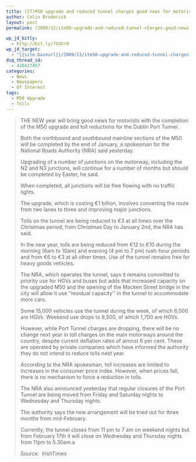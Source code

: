 ```yaml
---
title: (IT)M50 upgrade and reduced tunnel charges good news for motorists
author: Colin Broderick
layout: post
permalink: /2009/12/itm50-upgrade-and-reduced-tunnel-charges-good-news-for-motorists/

wp_jd_bitly:
  - http://bit.ly/7SUVr9
wp_jd_target:
  - "{{site.baseurl}}/2009/12/itm50-upgrade-and-reduced-tunnel-charges-good-news-for-motorists/"
dsq_thread_id:
  - 420427457
categories:
  - News
  - Newspapers
  - Of Interest
tags:
  - M50 Upgrade
  - Tolls
---
```

> THE NEW year will bring good news for motorists with the completion of the M50 upgrade and toll reductions for the Dublin Port Tunnel.
> 
> Both the northbound and southbound mainline sections of the M50 will be completed by the end of January, a spokesman for the National Roads Authority (NRA) said yesterday.
> 
> Upgrading of a number of junctions on the motorway, including the N2 and N3 junctions, will continue for a number of months but should be completed by Easter, he said.
> 
> When completed, all junctions will be free flowing with no traffic lights.
> 
> The upgrade, which is costing €1 billion, involves converting the route from two lanes to three and improving major junctions.
> 
> Tolls on the tunnel are being reduced to €3 at all times over the Christmas period, from Christmas Day to January 2nd, the NRA has said.
> 
> In the new year, tolls are being reduced from €12 to €10 during the morning (6am to 10am) and evening (4 pm to 7 pm) rush-hour periods and from €6 to €3 at all other times. Use of the tunnel remains free for heavy goods vehicles.
> 
> <!--more-->
> 
> The NRA, which operates the tunnel, says it remains committed to priority use for HGVs and buses but adds that increased capacity on the upgraded M50 and the opening of the Macken Street bridge in the city will allow it use ‘‘residual capacity'' in the tunnel to accommodate more cars.
> 
> Some 15,000 vehicles use the tunnel during the week, of which 6,000 are HGVs. Weekend use drops to 8,500, of which 1,700 are HGVs.
> 
> However, while Port Tunnel charges are dropping, there will be no change next year in toll charges on the main motorways around the country, despite current deflation rates of almost 6 per cent. These are operated by private companies which have informed the authority they do not intend to reduce tolls next year.
> 
> According to the NRA spokesman, toll increases are limited to increases in the consumer price index. However, when prices fall, there is no mechanism to force a reduction in tolls.
> 
> The NRA also announced yesterday that regular closures of the Port Tunnel are being moved from Friday and Saturday nights to Wednesday and Thursday nights.
> 
> The authority says the new arrangement will be tried out for three months from mid-February.
> 
> Currently, the tunnel closes from 11 pm to 7 am on weekend nights but from February 17th it will close on Wednesday and Thursday nights from 11pm to 5.30am.a
> 
> Source:  IrishTimes

